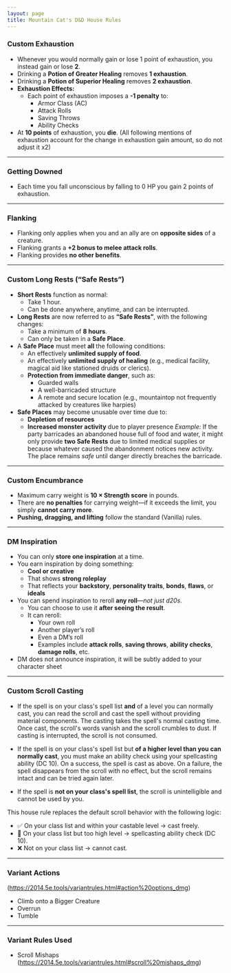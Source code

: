 ```yaml
---
layout: page
title: Mountain Cat's D&D House Rules
---
```


### **Custom Exhaustion**
- Whenever you would normally gain or lose 1 point of exhaustion, you instead gain or lose **2**.
- Drinking a **Potion of Greater Healing** removes **1 exhaustion**.  
- Drinking a **Potion of Superior Healing** removes **2 exhaustion**.
- **Exhaustion Effects:**
    - Each point of exhaustion imposes a **-1 penalty** to:
        - Armor Class (AC)
        - Attack Rolls
        - Saving Throws
        - Ability Checks
- At **10 points** of exhaustion, you **die**.
(All following mentions of exhaustion account for the change in exhaustion gain amount, so do not adjust it x2)

---
### **Getting Downed**
- Each time you fall unconscious by falling to 0 HP you gain 2 points of exhaustion.

---
### **Flanking**
- Flanking only applies when you and an ally are on **opposite sides** of a creature.
- Flanking grants a **+2 bonus to melee attack rolls**.
- Flanking provides **no other benefits**.

---
### **Custom Long Rests (“Safe Rests”)**
- **Short Rests** function as normal:
    - Take 1 hour.
    - Can be done anywhere, anytime, and can be interrupted.
- **Long Rests** are now referred to as **“Safe Rests”**, with the following changes:
    - Take a minimum of **8 hours**.
    - Can only be taken in a **Safe Place**.
- A **Safe Place** must meet **all** the following conditions:
    - An effectively **unlimited supply of food**.
    - An effectively **unlimited supply of healing** (e.g., medical facility, magical aid like stationed druids or clerics).
    - **Protection from immediate danger**, such as:
        - Guarded walls
        - A well-barricaded structure
        - A remote and secure location (e.g., mountaintop not frequently attacked by creatures like harpies)
- **Safe Places** may become unusable over time due to:
    - **Depletion of resources**
    - **Increased monster activity** due to player presence
    _Example:_ If the party barricades an abandoned house full of food and water, it might only provide **two Safe Rests** due to limited medical supplies or because whatever caused the abandonment notices new activity. The place remains _safe_ until danger directly breaches the barricade.

---
### **Custom Encumbrance**
- Maximum carry weight is **10 × Strength score** in pounds.  
- There are **no penalties** for carrying weight—if it exceeds the limit, you simply **cannot carry more**.
- **Pushing, dragging, and lifting** follow the standard (Vanilla) rules.

---
### **DM Inspiration**
- You can only **store one inspiration** at a time.
- You earn inspiration by doing something:
    - **Cool or creative**
    - That shows **strong roleplay**
    - That reflects your **backstory**, **personality traits**, **bonds**, **flaws**, or **ideals**
- You can spend inspiration to reroll **any roll**—_not just d20s_.
    - You can choose to use it **after seeing the result**.
    - It can reroll:
        - Your own roll
        - Another player’s roll
        - Even a DM’s roll
        - Examples include **attack rolls**, **saving throws**, **ability checks**, **damage rolls**, etc.
- DM does not announce inspiration, it will be subtly added to your character sheet
---
### **Custom Scroll Casting**
- If the spell is on your class's spell list **and** of a level you can normally cast, you can read the scroll and cast the spell without providing material components. The casting takes the spell's normal casting time. Once cast, the scroll's words vanish and the scroll crumbles to dust. If casting is interrupted, the scroll is not consumed.

- If the spell is on your class's spell list but **of a higher level than you can normally cast**, you must make an ability check using your spellcasting ability (DC 10). On a success, the spell is cast as above. On a failure, the spell disappears from the scroll with no effect, but the scroll remains intact and can be tried again later.

- If the spell is **not on your class's spell list**, the scroll is unintelligible and cannot be used by you.

This house rule replaces the default scroll behavior with the following logic:
- ✅ On your class list and within your castable level → cast freely.
- 🎲 On your class list but too high level → spellcasting ability check (DC 10).
- ❌ Not on your class list → cannot cast.

--- 
### **Variant Actions**
(https://2014.5e.tools/variantrules.html#action%20options_dmg)
- Climb onto a Bigger Creature
- Overrun
- Tumble

---
### **Variant Rules Used**
- Scroll Mishaps (https://2014.5e.tools/variantrules.html#scroll%20mishaps_dmg)

